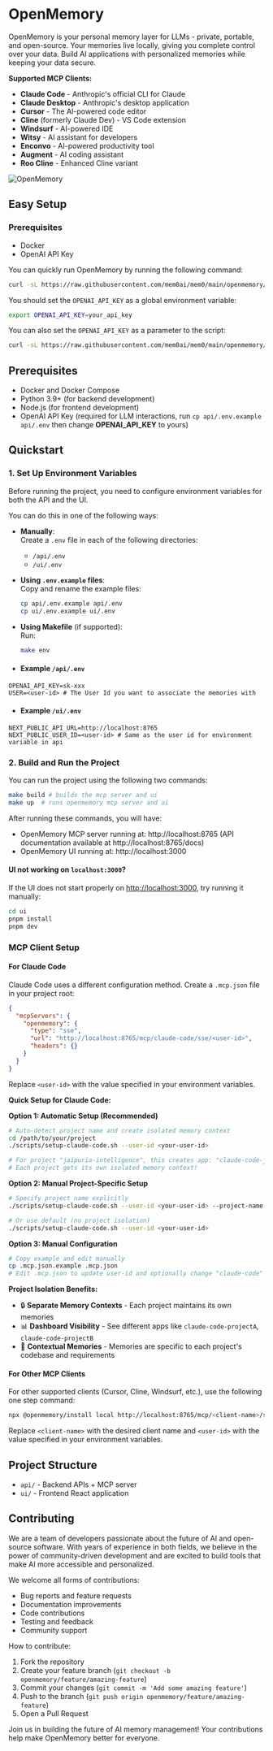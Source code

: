 # OpenMemory

OpenMemory is your personal memory layer for LLMs - private, portable, and open-source. Your memories live locally, giving you complete control over your data. Build AI applications with personalized memories while keeping your data secure.

**Supported MCP Clients:**
- **Claude Code** - Anthropic's official CLI for Claude
- **Claude Desktop** - Anthropic's desktop application
- **Cursor** - The AI-powered code editor
- **Cline** (formerly Claude Dev) - VS Code extension
- **Windsurf** - AI-powered IDE
- **Witsy** - AI assistant for developers
- **Enconvo** - AI-powered productivity tool
- **Augment** - AI coding assistant
- **Roo Cline** - Enhanced Cline variant

![OpenMemory](https://github.com/user-attachments/assets/3c701757-ad82-4afa-bfbe-e049c2b4320b)

## Easy Setup

### Prerequisites
- Docker
- OpenAI API Key

You can quickly run OpenMemory by running the following command:

```bash
curl -sL https://raw.githubusercontent.com/mem0ai/mem0/main/openmemory/run.sh | bash
```

You should set the `OPENAI_API_KEY` as a global environment variable:

```bash
export OPENAI_API_KEY=your_api_key
```

You can also set the `OPENAI_API_KEY` as a parameter to the script:

```bash
curl -sL https://raw.githubusercontent.com/mem0ai/mem0/main/openmemory/run.sh | OPENAI_API_KEY=your_api_key bash
```

## Prerequisites

- Docker and Docker Compose
- Python 3.9+ (for backend development)
- Node.js (for frontend development)
- OpenAI API Key (required for LLM interactions, run `cp api/.env.example api/.env` then change **OPENAI_API_KEY** to yours)

## Quickstart

### 1. Set Up Environment Variables

Before running the project, you need to configure environment variables for both the API and the UI.

You can do this in one of the following ways:

- **Manually**:  
  Create a `.env` file in each of the following directories:
  - `/api/.env`
  - `/ui/.env`

- **Using `.env.example` files**:  
  Copy and rename the example files:

  ```bash
  cp api/.env.example api/.env
  cp ui/.env.example ui/.env
  ```

 - **Using Makefile** (if supported):  
    Run:
  
   ```bash
   make env
   ```
- #### Example `/api/.env`

```env
OPENAI_API_KEY=sk-xxx
USER=<user-id> # The User Id you want to associate the memories with 
```
- #### Example `/ui/.env`

```env
NEXT_PUBLIC_API_URL=http://localhost:8765
NEXT_PUBLIC_USER_ID=<user-id> # Same as the user id for environment variable in api
```

### 2. Build and Run the Project
You can run the project using the following two commands:
```bash
make build # builds the mcp server and ui
make up  # runs openmemory mcp server and ui
```

After running these commands, you will have:
- OpenMemory MCP server running at: http://localhost:8765 (API documentation available at http://localhost:8765/docs)
- OpenMemory UI running at: http://localhost:3000

#### UI not working on `localhost:3000`?

If the UI does not start properly on [http://localhost:3000](http://localhost:3000), try running it manually:

```bash
cd ui
pnpm install
pnpm dev
```

### MCP Client Setup

#### For Claude Code

Claude Code uses a different configuration method. Create a `.mcp.json` file in your project root:

```json
{
  "mcpServers": {
    "openmemory": {
      "type": "sse",
      "url": "http://localhost:8765/mcp/claude-code/sse/<user-id>",
      "headers": {}
    }
  }
}
```

Replace `<user-id>` with the value specified in your environment variables.

**Quick Setup for Claude Code:**

**Option 1: Automatic Setup (Recommended)**
```bash
# Auto-detect project name and create isolated memory context
cd /path/to/your/project
./scripts/setup-claude-code.sh --user-id <your-user-id>

# For project "jaipuria-intelligence", this creates app: "claude-code-jaipuria-intelligence"
# Each project gets its own isolated memory context!
```

**Option 2: Manual Project-Specific Setup**
```bash
# Specify project name explicitly
./scripts/setup-claude-code.sh --user-id <your-user-id> --project-name jaipuria-intelligence

# Or use default (no project isolation)
./scripts/setup-claude-code.sh --user-id <your-user-id>
```

**Option 3: Manual Configuration**
```bash
# Copy example and edit manually
cp .mcp.json.example .mcp.json
# Edit .mcp.json to update user-id and optionally change "claude-code" to "claude-code-projectname"
```

**Project Isolation Benefits:**
- 🔒 **Separate Memory Contexts** - Each project maintains its own memories
- 📊 **Dashboard Visibility** - See different apps like `claude-code-projectA`, `claude-code-projectB`
- 🎯 **Contextual Memories** - Memories are specific to each project's codebase and requirements

#### For Other MCP Clients

For other supported clients (Cursor, Cline, Windsurf, etc.), use the following one step command:

```bash
npx @openmemory/install local http://localhost:8765/mcp/<client-name>/sse/<user-id> --client <client-name>
```

Replace `<client-name>` with the desired client name and `<user-id>` with the value specified in your environment variables.


## Project Structure

- `api/` - Backend APIs + MCP server
- `ui/` - Frontend React application

## Contributing

We are a team of developers passionate about the future of AI and open-source software. With years of experience in both fields, we believe in the power of community-driven development and are excited to build tools that make AI more accessible and personalized.

We welcome all forms of contributions:
- Bug reports and feature requests
- Documentation improvements
- Code contributions
- Testing and feedback
- Community support

How to contribute:

1. Fork the repository
2. Create your feature branch (`git checkout -b openmemory/feature/amazing-feature`)
3. Commit your changes (`git commit -m 'Add some amazing feature'`)
4. Push to the branch (`git push origin openmemory/feature/amazing-feature`)
5. Open a Pull Request

Join us in building the future of AI memory management! Your contributions help make OpenMemory better for everyone.
